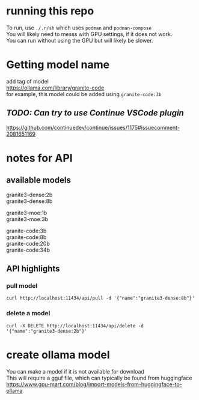 # running this repo
To run, use `./.r/sh` which uses `podman` and `podman-compose` \
You will likely need to messs with GPU settings, if it does not work. \
You can run without using the GPU but will likely be slower. 

# Getting model name
add tag of model \
https://ollama.com/library/granite-code \
for example, this model could be added using `granite-code:3b`


## _TODO: Can try to use Continue VSCode plugin_
https://github.com/continuedev/continue/issues/1175#issuecomment-2081651169

# notes for API

## available models
granite3-dense:2b \
granite3-dense:8b

granite3-moe:1b \
granite3-moe:3b

granite-code:3b \
granite-code:8b \
granite-code:20b \
granite-code:34b

## API highlights

### pull model
`curl http://localhost:11434/api/pull -d '{"name":"granite3-dense:8b"}'`

### delete a model
`curl -X DELETE http://localhost:11434/api/delete -d '{"name":"granite3-dense:2b"}'`

# create ollama model 
You can make a model if it is not available for download \
This will require a gguf file, which can typically be found from huggingface \
https://www.gpu-mart.com/blog/import-models-from-huggingface-to-ollama
